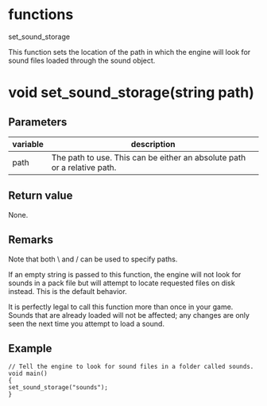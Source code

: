 # functions

set_sound_storage

  


This function sets the location of the path in which the engine will look for sound files loaded through the sound object.  


# void set_sound_storage(string path)

## Parameters

variable| description  
---|---  
path | The path to use. This can be either an absolute path or a relative path.  
  
## Return value

None.

## Remarks

Note that both \ and / can be used to specify paths.

If an empty string is passed to this function, the engine will not look for sounds in a pack file but will attempt to locate requested files on disk instead. This is the default behavior.

It is perfectly legal to call this function more than once in your game. Sounds that are already loaded will not be affected; any changes are only seen the next time you attempt to load a sound.

## Example
    
    
    // Tell the engine to look for sound files in a folder called sounds.
    void main()
    {
    set_sound_storage("sounds");
    }
    
